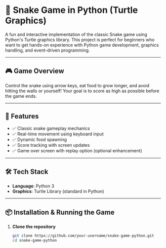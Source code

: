 # 🐍 Snake Game in Python (Turtle Graphics)

A fun and interactive implementation of the classic Snake game using Python's Turtle graphics library. This project is perfect for beginners who want to get hands-on experience with Python game development, graphics handling, and event-driven programming.

---

## 🎮 Game Overview

Control the snake using arrow keys, eat food to grow longer, and avoid hitting the walls or yourself! Your goal is to score as high as possible before the game ends.

---

## 🚀 Features

- ✅ Classic snake gameplay mechanics  
- ✅ Real-time movement using keyboard input  
- ✅ Dynamic food spawning  
- ✅ Score tracking with screen updates  
- ✅ Game over screen with replay option (optional enhancement)

---

## 🛠️ Tech Stack

- **Language**: Python 3  
- **Graphics**: Turtle Library (standard in Python)

---

## 📦 Installation & Running the Game

1. **Clone the repository**
   ```bash
   git clone https://github.com/your-username/snake-game-python.git
   cd snake-game-python

